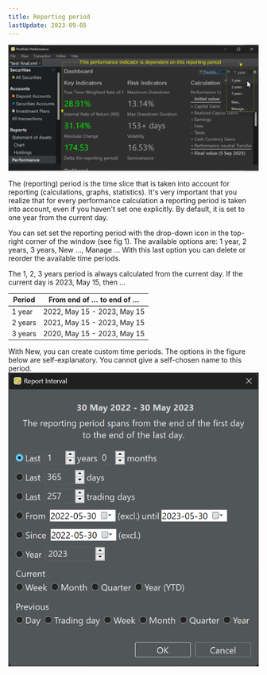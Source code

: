 ```yaml
---
title: Reporting period
lastUpdate: 2023-09-05
---
```


![Fig 1: drop-down list for selecting the reporting period](images/reporting-period-performance.svg)



The (reporting) period is the time slice that is taken into account for reporting (calculations, graphs, statistics). It's very important that you realize that for every performance calculation a reporting period is taken into account, even if you haven't set one explicitly. By default, it is set to one year from the current day.

You can set set the reporting period with the drop-down icon in the top-right corner of the window (see fig 1). The available options are: 1 year, 2 years, 3 years, New ..., Manage ... With this last option you can delete or reorder the available time periods.

The 1, 2, 3 years period is always calculated from the current day. If the current day is 2023, May 15, then ...

| Period  | From end of … to end of …   | 
| ---     | ----                        |
| 1 year  | 2022, May 15 - 2023, May 15 | 
| 2 years | 2021, May 15 - 2023, May 15 | 
| 3 years | 2020, May 15 - 2023, May 15 |

With New, you can create custom time periods. The options in the figure below are self-explanatory. You cannot give a self-chosen name to this period.
![Fig 2: Different custom time periods for reporting](images/reporting-period-new.png)
